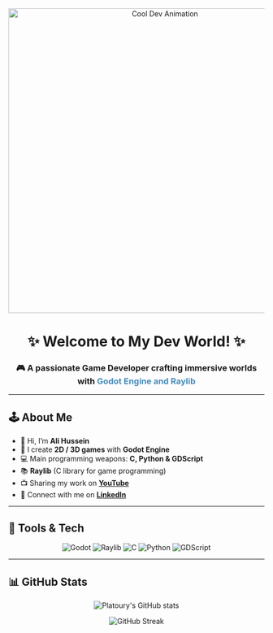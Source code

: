 <div align="center">
  <img src="https://media1.giphy.com/media/v1.Y2lkPTc5MGI3NjExZXppYTNhcDNnNTQ5NWQyeHFydnVyaW93ZjRuaGEwNHd6bWt5MXppZSZlcD12MV9pbnRlcm5hbF9naWZfYnlfaWQmY3Q9Zw/xT0xeMIcsHFxsN5M8E/giphy.gif" width="600" alt="Cool Dev Animation"/>
</div>

<div align="center">
  <h1>✨ Welcome to My Dev World! ✨</h1>
  <h3>🎮 A passionate <strong>Game Developer</strong> crafting immersive worlds with <span style="color:#478CBF;">Godot Engine and Raylib</span></h3>
</div>

---

## 🕹️ About Me  

- 👋 Hi, I’m **Ali Hussein**  
- 🧩 I create **2D / 3D games** with **Godot Engine**  
- 💻 Main programming weapons: **C, Python & GDScript**  
- 📚 **Raylib** (C library for game programming)  
- 📺 Sharing my work on [**YouTube**](https://www.youtube.com/@Platourygo)  
- 💼 Connect with me on [**LinkedIn**](https://www.linkedin.com/in/platoury/)  

---

## 🚀 Tools & Tech  

<div align="center">
  <img src="https://img.shields.io/badge/Godot-478CBF?style=for-the-badge&logo=godot-engine&logoColor=white&labelColor=2C2C2C" alt="Godot"/>
  <img src="https://img.shields.io/badge/Raylib-000000?style=for-the-badge&logo=raylib&logoColor=white&labelColor=2C2C2C" alt="Raylib"/>
  <img src="https://img.shields.io/badge/C-00599C?style=for-the-badge&logo=c&logoColor=white&labelColor=2C2C2C" alt="C"/>
  <img src="https://img.shields.io/badge/Python-FFD43B?style=for-the-badge&logo=python&logoColor=black&labelColor=2C2C2C" alt="Python"/>
  <img src="https://img.shields.io/badge/GDScript-478CBF?style=for-the-badge&logo=godot-engine&logoColor=white&labelColor=2C2C2C" alt="GDScript"/>
</div>

---

## 📊 GitHub Stats  

<div align="center">

<!-- Main Stats -->
![Platoury's GitHub stats](https://github-readme-stats.vercel.app/api?username=Platoury&show_icons=true&theme=tokyonight&hide_border=true&count_private=true&include_all_commits=true&cache_seconds=3600)


<!-- Streak Stats -->
![GitHub Streak](https://streak-stats.demolab.com?user=Platoury&theme=tokyonight&hide_border=true)  



</div>

